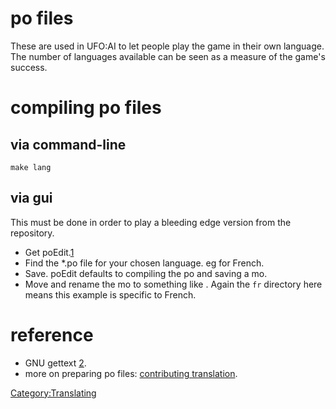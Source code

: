 # po files

These are used in UFO:AI to let people play the game in their own
language. The number of languages available can be seen as a measure of
the game's success.

# compiling po files

## via command-line

`make lang`

## via gui

This must be done in order to play a bleeding edge version from the
repository.

- Get poEdit.[1](http://sourceforge.net/projects/poedit/)
- Find the \*.po file for your chosen language. eg for French.
- Save. poEdit defaults to compiling the po and saving a mo.
- Move and rename the mo to something like . Again the `fr` directory
  here means this example is specific to French.

# reference

- GNU gettext
  [2](http://www.gnu.org/software/gettext/manual/html_node/gettext_9.html#SEC9).
- more on preparing po files: [contributing
  translation](Translating "wikilink").

[Category:Translating](Category:Translating "wikilink")